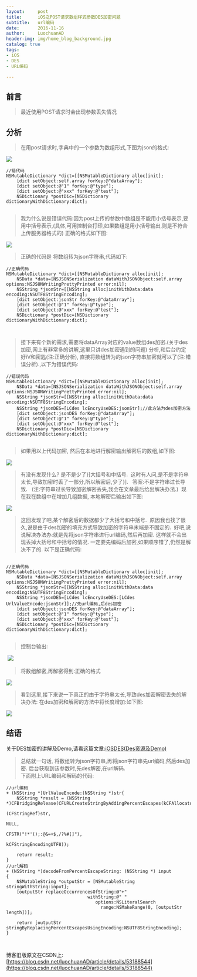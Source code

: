 ```yaml
---
layout:     post
title:      iOS之POST请求数组样式参数DES加密问题
subtitle:   url编码
date:       2016-11-16
author:     LuochuanAD
header-img: img/home_blog_background.jpg
catalog: true
tags:
- iOS 
- DES
- URL编码

---
```


## 前言

>最近使用POST请求时会出现参数丢失情况

## 分析
 
>在用post请求时,字典中的一个参数为数组形式,下图为json的格式:

![](https://raw.githubusercontent.com/LuochuanAD/BlogSourceImage/master/BlogSourceImage/BlogSourceImages/20161116170511172.png)


```
//错代码
NSMutableDictionary *dict=[[NSMutableDictionary alloc]init];
    [dict setObject:self.array forKey:@"dataArray"];
    [dict setObject:@"1" forKey:@"type"];
    [dict setObject:@"xxx" forKey:@"test"];
    NSDictionary *postDic=[NSDictionary dictionaryWithDictionary:dict];


```
>我为什么说是错误代码:因为post上传的参数中数组是不能用小括号表示,要用中括号表示,(具体,可用控制台打印,如果数组是用小括号输出,则是不符合上传服务器格式的) 正确的格式如下图: 

![](https://raw.githubusercontent.com/LuochuanAD/BlogSourceImage/master/BlogSourceImage/BlogSourceImages/20161116170532821.png)

>正确的代码是 将数组转为json字符串,代码如下:

```
//正确代码
NSMutableDictionary *dict=[[NSMutableDictionary alloc]init];
    NSData *data=[NSJSONSerialization dataWithJSONObject:self.array options:NSJSONWritingPrettyPrinted error:nil];
    NSString *jsonStr=[[NSString alloc]initWithData:data encoding:NSUTF8StringEncoding];
    [dict setObject:jsonStr forKey:@"dataArray"];
    [dict setObject:@"1" forKey:@"type"];
    [dict setObject:@"xxx" forKey:@"test"];
    NSDictionary *postDic=[NSDictionary dictionaryWithDictionary:dict];



```


>接下来有个新的需求,需要将dataArray对应的value数组des加密.(关于des加密,网上有非常多的讲解,这里只讲des加密遇到的问题)
分析,和后台约定好iV和密匙(注:正确分析), 直接将数组转为的json字符串加密就可以了(注:错误分析).,以下为错误代码:

```
//错误代码
NSMutableDictionary *dict=[[NSMutableDictionary alloc]init];
    NSData *data=[NSJSONSerialization dataWithJSONObject:self.array options:NSJSONWritingPrettyPrinted error:nil];
    NSString *jsonStr=[[NSString alloc]initWithData:data encoding:NSUTF8StringEncoding];
    NSString *jsonDES=[LCdes lcEncryUseDES:jsonStr];//此方法为des加密方法
    [dict setObject:jsonDES forKey:@"dataArray"];
    [dict setObject:@"1" forKey:@"type"];
    [dict setObject:@"xxx" forKey:@"test"];
    NSDictionary *postDic=[NSDictionary dictionaryWithDictionary:dict];


```
>如果用以上代码加密, 然后在本地进行解密输出解密后的数组,如下图:

![](https://raw.githubusercontent.com/LuochuanAD/BlogSourceImage/master/BlogSourceImage/BlogSourceImages/20161116170542602.png)

>有没有发现什么? 是不是少了}]大括号和中括号.  这时有人问,是不是字符串太长,导致加密时丢了一部分,所以解密后,少了}].   答案:不是字符串过长导致.   (注:字符串过长导致加密解密丢失,我会在文章最后给出解决办法.)  现在我在数组中在增加几组数据, 本地解密后输出如下图:

![](https://raw.githubusercontent.com/LuochuanAD/BlogSourceImage/master/BlogSourceImage/BlogSourceImages/20161116172721355.png)

>这回发现了吧,某个解密后的数据都少了大括号和中括号.  原因我也找了很久,说是由于des加密的填充方式导致加密的字符串末端是不固定的.  好吧,说说解决办法办:就是先将json字符串进行url编码,然后再加密. 这样就不会出现丢掉大括号和中括号的情况. 一定要先编码后加密,如果顺序错了,仍然是解决不了的. 以下是正确代码:


```

//正确代码
NSMutableDictionary *dict=[[NSMutableDictionary alloc]init];
    NSData *data=[NSJSONSerialization dataWithJSONObject:self.array options:NSJSONWritingPrettyPrinted error:nil];
    NSString *jsonStr=[[NSString alloc]initWithData:data encoding:NSUTF8StringEncoding];
    NSString *jsonDES=[LCdes lcEncryUseDES:[LCdes UrlValueEncode:jsonStr]];//先url编码,后des加密
    [dict setObject:jsonDES forKey:@"dataArray"];
    [dict setObject:@"1" forKey:@"type"];
    [dict setObject:@"xxx" forKey:@"test"];
    NSDictionary *postDic=[NSDictionary dictionaryWithDictionary:dict];


```

>控制台输出:

 ![](https://raw.githubusercontent.com/LuochuanAD/BlogSourceImage/master/BlogSourceImage/BlogSourceImages/20161116174807659.png)
 
>将数组解密,再解密得到:正确的格式

![](https://raw.githubusercontent.com/LuochuanAD/BlogSourceImage/master/BlogSourceImage/BlogSourceImages/20161116180006992.png)

>看到这里,接下来说一下真正的由于字符串太长,导致des加密解密丢失的解决办法:
在des加密和解密的方法中将长度增加:如下图:

![](https://raw.githubusercontent.com/LuochuanAD/BlogSourceImage/master/BlogSourceImage/BlogSourceImages/20161116180927748.png)


## 结语

关于DES加密的讲解及Demo,请看这篇文章:[iOSDES(Des资源及Demo)](https://strictfrog.com/2017/04/01/iOS%E4%B9%8BDes%E5%8A%A0%E5%AF%86(%E5%90%AB%E8%B5%84%E6%BA%90%E5%8F%8ADemo)/)

>总结就一句话, 将数组转为json字符串,再将json字符串先url编码,然后des加密.     后台获取到该参数时,先des解密,在url解码.  
下面附上URL编码和解码的代码:

```
//url编码
+ (NSString *)UrlValueEncode:(NSString *)str{
    NSString *result = (NSString *)CFBridgingRelease(CFURLCreateStringByAddingPercentEscapes(kCFAllocatorDefault,
                                                                           (CFStringRef)str,
                                                                           NULL,
                                                                           CFSTR("!*'();:@&=+$,/?%#[]"),
                                                                           kCFStringEncodingUTF8));
    
    return result;
}
//url解码
+ (NSString *)decodeFromPercentEscapeString: (NSString *) input
{
    NSMutableString *outputStr = [NSMutableString stringWithString:input];
    [outputStr replaceOccurrencesOfString:@"+"
                               withString:@" "
                                  options:NSLiteralSearch
                                    range:NSMakeRange(0, [outputStr length])];
    
    return [outputStr stringByReplacingPercentEscapesUsingEncoding:NSUTF8StringEncoding];
}



```

博客旧版原文在CSDN上:[https://blog.csdn.net/luochuanAD/article/details/53188544](https://blog.csdn.net/luochuanAD/article/details/53188544) 




